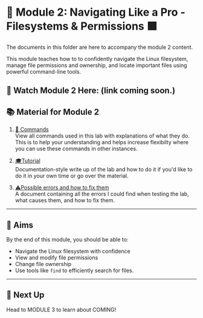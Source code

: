 # 🧭 Module 2: Navigating Like a Pro - Filesystems & Permissions 🟩

The documents in this folder are here to accompany the module 2 content.

This module teaches how to to confidently navigate the Linux filesystem, manage file permissions and ownership, and locate important files using powerful command-line tools.

🎥 Watch Module 2 Here: (link coming soon.)
---

## 📚 Material for Module 2

1. [📖 Commands](./commands.md)  
   View all commands used in this lab with explanations of what they do.
   This is to help your understanding and helps increase flexibilty where you can use these commands in other instances.

3. [🎓Tutorial](./tutorial.md)  
   Documentation-style write up of the lab and how to do it if you'd like to do it in your own time or go over the material.

5. [⚠Possible errors and how to fix them](./errors.md)  
   A document containing all the errors I could find when testing the lab, what causes them, and how to fix them.

---

## 🎯 Aims

By the end of this module, you should be able to:
- Navigate the Linux filesystem with confidence
- View and modify file permissions
- Change file ownership
- Use tools like `find` to efficiently search for files.
---

## 🚀 Next Up

Head to MODULE 3 to learn about COMING!
